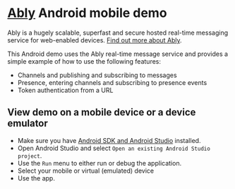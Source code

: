 # [Ably](https://www.ably.io) Android mobile demo

Ably is a hugely scalable, superfast and secure hosted real-time messaging service for web-enabled devices. [Find out more about Ably](https://www.ably.io).

This Android demo uses the Ably real-time message service and provides a simple example of how to use the following features:

* Channels and publishing and subscribing to messages
* Presence, entering channels and subscribing to presence events
* Token authentication from a URL

## View demo on a mobile device or a device emulator

* Make sure you have [Android SDK and Android Studio](http://developer.android.com/sdk/index.html) installed.
* Open Android Studio and select `Open an existing Android Studio project`.
* Use the `Run` menu to either run or debug the application.
* Select your mobile or virtual (emulated) device
* Use the app.
